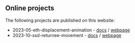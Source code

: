 ## Online projects

The following projects are published on this website:

- 2023-05-eth-displacement-animation - [docs](https://github.com/unhcr-dataviz/dataviz-lab/tree/main/docs/2023-05-eth-displacement-animation) / [webpage](https://unhcr-dataviz.github.io/dataviz-lab/2023-05-eth-displacement-animation/)
- 2023-10-ssd-returnee-movement - [docs](https://github.com/unhcr-dataviz/dataviz-lab/tree/main/docs/2023-10-ssd-returnee-movement) / [webpage](https://unhcr-dataviz.github.io/dataviz-lab/2023-10-ssd-returnee-movement/)
